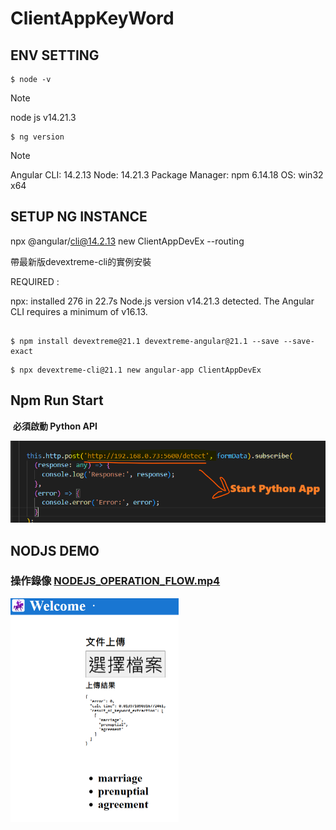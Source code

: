 # ClientAppKeyWord 



## ENV SETTING

```
$ node -v    
```

> [!NOTE]
>
> node js v14.21.3

```
$ ng version
```

> [!NOTE]
>
> Angular CLI: 14.2.13
> Node: 14.21.3
> Package Manager: npm 6.14.18
> OS: win32 x64



## SETUP NG INSTANCE

npx @angular/cli@14.2.13 new ClientAppDevEx --routing

帶最新版devextreme-cli的實例安裝

REQUIRED : 

npx: installed 276 in 22.7s
Node.js version v14.21.3 detected.
The Angular CLI requires a minimum of v16.13.

```

$ npm install devextreme@21.1 devextreme-angular@21.1 --save --save-exact
```

```
$ npx devextreme-cli@21.1 new angular-app ClientAppDevEx
```

## Npm Run Start

​		    **必須啟動 Python API**

![image-20241118211903454](image-20241118211903454.png)

 



## NODJS DEMO

### 操作錄像 **[NODEJS_OPERATION_FLOW.mp4](NODEJS_OPERATION_FLOW.mp4)**   

<img src="image-20241119031005260.png" alt="image-20241119031005260" style="zoom:50%;" />

 

